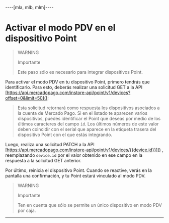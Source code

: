 ----[mla, mlb, mlm]----

# Activar el modo PDV en el dispositivo Point

> WARNING
>
> Importante
>
> Este paso sólo es necesario para integrar dispositivos Point. 


Para activar el modo PDV en tu dispositivo Point, primero tendrás que identificarlo. Para esto, deberás realizar una solicitud GET a la API [https://api.mercadopago.com/instore-api/point/v1/devices?offset=0&limit=50]():

> Esta solicitud retornará como respuesta los dispositivos asociados a la cuenta de Mercado Pago. Si en el listado te aparecen varios dispositivos, puedes identificar el Point que deseas por medio de los últimos caracteres del campo `id`. Los últimos números de este valor deben coincidir con el serial que aparece en la etiqueta trasera del dispositivo Point con el que estás integrando.

Luego, realiza una solicitud PATCH a la API [https://api.mercadopago.com/instore-api/point/v1/devices/{{device.id}}]() , reemplazando `device.id` por el valor obtenido en ese campo en la respuesta a la solicitud GET anterior.

Por último, reinicia el dispositivo Point. Cuando se reactive, verás en la pantalla una confirmación, y tu Point estará vinculado al modo PDV. 

> WARNING
>
> Importante
>
> Ten en cuenta que sólo se permite un único dispositivo en modo PDV por caja.

------------